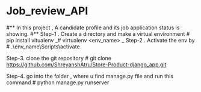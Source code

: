 # Job_review_API
#** In this project , A candidate profile and its job application status is showing. 
#** Step-1 . Create a directory and make a virtual environment # pip install vitualenv
_# virtualenv <env_name>
_
Step-2 . Activate the env by # .\env_name\Scripts\activate

Step-3. clone the git repository # git clone https://github.com/ShreyanshAtru/Store-Product-django_app.git

Step-4. go into the folder , where u find manage.py file and run this command # python manage.py runserver
